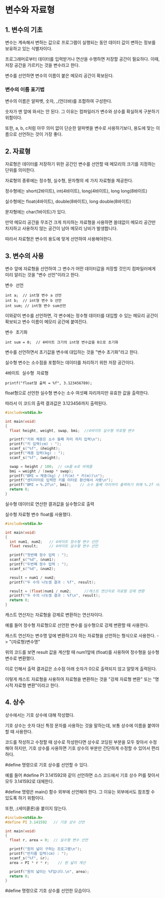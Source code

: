 # 변수와 자료형

## 1. 변수의 기초
 변수는 계속해서 변하는 값으로 프로그램이 실행되는 동안 데이터 값이 변하는 정보를 보유하고 있는 식별자이다.

 프로그래머로부터 데이터를 입력받거나 연산을 수행하면 저장할 공간이 필요하다.
이때, 저장 공간을 가르키는 것을 변수라고 한다. 

변수를 선언하면 변수의 이름이 붙은 메모리 공간이 확보된다.

 ### 변수의 이름 표기법

 변수의 이름은 알파벳, 숫자, _(언더바)를 조합하여 구성한다.

숫자가 맨 앞에 와서는 안 된다. 그 이유는 컴파일러가 변수와 상수를 확실하게 구분하기 위함이다.

또한, a, b, c처럼 아무 의미 없이 단순한 알파벳을 변수로 사용하기보다, 용도에 맞는 이름으로 선언하는 것이 가장 좋다.

## 2. 자료형
 자료형은 데이터를 저장하기 위한 공간인 변수를 선언할 때 메모리의 크기를 지정하는 단위를 의미한다.

자료형의 종류에는 정수형, 실수형, 문자형의 세 가지 자료형을 제공한다.

정수형에는 short(2바이트), int(4바이트), long(4바이트), long long(8바이트)

실수형에는 float(4바이트), double(8바이트), long double(8바이트)

문자형에는 char(1바이트)가 있다.

 만약 메모리 공간을 무조건 크게 차지하는 자료형을 사용하면 쓸데없이 메모리 공간만 차지하고 사용하지 않는 공간이 남아 메모리 낭비가 발생합니다. 

 따라서 자료형은 변수의 용도에 맞게 선언하여 사용해야한다.


## 3. 변수의 사용 
 변수 앞에 자료형을 선언하여 그 변수가 어떤  데이터값을 저장할 것인지 컴파일러에게 미리 알리는 것을 "변수 선언"이라고 한다.

<pre>변수 선언
<code>
int a;  // int형 변수 a 선언
int b;  // int형 변수 b 선언
int sum; // int형 변수 sum선언
</code></pre>
이와같이 변수를 선언하면, 각 변수에는 정수형 데이터를 대입할 수 있는 메모리 공간이 확보되고 변수 이름이 메모리 공간에 붙여진다.

<pre>변수 초기화
<code>
int sum = 0;  // 4바이트 크기의 int형 변수값을 0으로 초기화
</code></pre>
 변수를 선언하면서 초기값을 변수에 대입하는 것을 "변수 초기화"라고 한다.

 
 
 실수형 변수는 소수점을 포함하는 데이터를 처리하기 위한 저장 공간이다.

<pre>4바이트 실수형 자료형
<code>
printf("float형 출력 = %f", 3.123456789);
</code></pre>
float형으로 선언한 실수형 변수는 소수 여섯째 자리까지만 유효한 값을 출력한다.

따라서 이 코드의 출력 결과값은 3.123456까지 출력된다.

```c
#include<stdio.h>

int main(void)
{
  float height, weight, swap, bmi;  //4바이트 실수형 자로형 변수

  printf("키와 체중은 소수 둘째 자리 까지 입력\n");
  printf("키 입력(cm) : ");
  scanf_s("%f", &height);
  printf("체중 입력(kg) : ");
  scanf_s("%f", &weight);

  swap = height / 100;  // cm를 m로 바꿔줌
  bmi = weight / (swap * swap);
  printf("BMI = 체중(kg) / (키(m) * 키(m))\n");
  printf("센티미터로 입력한 키를 미터로 환산해서 사용\n");
  printf("BMI = %.2f\n", bmi);    // 소수 둘째 자리까지 출력하기 위해 %.2f 사용
  return 0;
}
```
실수형 데이터로 연산한 결과값을 실수형으로 출력

 실수형 자료형 변수 float를 사용했다. 

```c
#include<stdio.h>

int main(void)
{
  int num1, num2;   // 4바이트 정수형 변수 선언
  float result;     // 4바이트 실수형 변수 선언

  printf("첫번째 정수 입력 : ");
  scanf_s("%d", &num1);
  printf("두번째 정수 입력 : ");
  scanf_s("%d", &num2);

  result = num1 / num2;
  printf("두 수의 나눗셈 결과 : %f", result);

  result = (float)num1 / num2;      //캐스트 연산자로 자료형 강제 변환
  printf("두 수의 나눗셈 결과 : %f\n", result);
  return 0;
}
```
 캐스트 연산자는 자료형을 강제로 변환하는 연산자이다. 

예를 들어 정수형 자료형으로 선언한 변수를 실수형으로 강제 변환할 때 사용한다.

캐스트 연산자는 변수명 앞에 변환하고자 하는 자료형을 선언하는 형식으로 사용한다. -> "(자료형)변수명"

위의 코드를 보면 result 값을 계산할 때 num1앞에 (float)를 사용하여 정수형을 실수형 변수로 변환했다. 

이로 인해서 출력 결과값은 소수점 아래 숫자가 0으로 출력되지 않고 알맞게 출력된다.

이렇게 캐스트 자료형을 사용하여 자료형을 변환하는 것을 "강제 자료형 변환" 또는 "명시적 자료형 변환"이라고 한다.

## 4. 상수
상수에서는 기호 상수에 대해 작성했다.

기호 상수는 숫자 대신 특정 문자를 사용하는 것을 말하는데, 보통 상수에 이름을 붙여야 할 때 사용한다.

코드를 작성하고 수정할 때 상수로 작성한다면 상수로 코딩된 부분을 모두 찾아서 수정해야 하지만, 기호 상수를 사용하면 기호 상수의 부분만 간단하게 수정할 수 있어서 편리하다.

#define 명령으로 기호 상수를 선언할 수 있다.

예를 들어 #define PI 3.141592와 같이 선언하면 소스 코드에서 기호 상수 PI를 찾아서 모두 3.141592로 대체한다.

#define 명령은 main() 함수 외부에 선언해야 한다. 그 이유는 외부에서도 참조할 수 있도록 하기 위함이다. 

또한, ;(세미콜론)을 붙이지 않는다.


```c  
#include<stdio.h>
#define PI 3.141592   // 기호 상수 선언

int main(void)
{
  float r, area = 0;  // 실수형 변수 선언

  printf("원의 넓이 구하는 프로그램\n");
  printf("반지름 입력(cm) : ");
  scanf_s("%f", &r);
  area = PI * r * r;    // 원 넓이 계산

  printf("원의 넓이는 %f입니다.\n", area);
  return 0;
}
```
#define 명령으로 기호 상수를 선언한 모습이다.